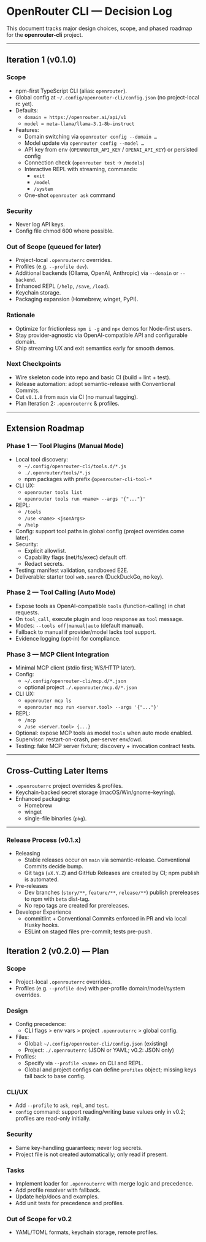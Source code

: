 # OpenRouter CLI — Decision Log

This document tracks major design choices, scope, and phased roadmap for the **openrouter-cli** project.

---

## Iteration 1 (v0.1.0)

### Scope
- npm-first TypeScript CLI (alias: `openrouter`).
- Global config at `~/.config/openrouter-cli/config.json` (no project-local rc yet).
- Defaults:
  - `domain = https://openrouter.ai/api/v1`
  - `model = meta-llama/llama-3.1-8b-instruct`
- Features:
  - Domain switching via `openrouter config --domain …`
  - Model update via `openrouter config --model …`
  - API key from env (`OPENROUTER_API_KEY` / `OPENAI_API_KEY`) or persisted config
  - Connection check (`openrouter test` → `/models`)
  - Interactive REPL with streaming, commands:
    - `exit`
    - `/model`
    - `/system`
  - One-shot `openrouter ask` command

### Security
- Never log API keys.
- Config file chmod 600 where possible.

### Out of Scope (queued for later)
- Project-local `.openrouterrc` overrides.
- Profiles (e.g. `--profile dev`).
- Additional backends (Ollama, OpenAI, Anthropic) via `--domain` or `--backend`.
- Enhanced REPL (`/help`, `/save`, `/load`).
- Keychain storage.
- Packaging expansion (Homebrew, winget, PyPI).

### Rationale
- Optimize for frictionless `npm i -g` and `npx` demos for Node-first users.
- Stay provider-agnostic via OpenAI-compatible API and configurable domain.
- Ship streaming UX and exit semantics early for smooth demos.

### Next Checkpoints
- Wire skeleton code into repo and basic CI (build + lint + test).
- Release automation: adopt semantic-release with Conventional Commits.
- Cut `v0.1.0` from `main` via CI (no manual tagging).
- Plan Iteration 2: `.openrouterrc` & profiles.

---

## Extension Roadmap

### Phase 1 — Tool Plugins (Manual Mode)
- Local tool discovery:
  - `~/.config/openrouter-cli/tools.d/*.js`
  - `./.openrouter/tools/*.js`
  - npm packages with prefix `@openrouter-cli-tool-*`
- CLI UX:
  - `openrouter tools list`
  - `openrouter tools run <name> --args '{"..."}'`
- REPL:
  - `/tools`
  - `/use <name> <jsonArgs>`
  - `/help`
- Config: support tool paths in global config (project overrides come later).
- Security:
  - Explicit allowlist.
  - Capability flags (net/fs/exec) default off.
  - Redact secrets.
- Testing: manifest validation, sandboxed E2E.
- Deliverable: starter tool `web.search` (DuckDuckGo, no key).

### Phase 2 — Tool Calling (Auto Mode)
- Expose tools as OpenAI-compatible `tools` (function-calling) in chat requests.
- On `tool_call`, execute plugin and loop response as `tool` message.
- Modes: `--tools off|manual|auto` (default manual).
- Fallback to manual if provider/model lacks tool support.
- Evidence logging (opt-in) for compliance.

### Phase 3 — MCP Client Integration
- Minimal MCP client (stdio first; WS/HTTP later).
- Config:
  - `~/.config/openrouter-cli/mcp.d/*.json`
  - optional project `./.openrouter/mcp.d/*.json`
- CLI UX:
  - `openrouter mcp ls`
  - `openrouter mcp run <server.tool> --args '{"..."}'`
- REPL:
  - `/mcp`
  - `/use <server.tool> {...}`
- Optional: expose MCP tools as model `tools` when auto mode enabled.
- Supervisor: restart-on-crash, per-server env/cwd.
- Testing: fake MCP server fixture; discovery + invocation contract tests.

---

## Cross-Cutting Later Items
- `.openrouterrc` project overrides & profiles.
- Keychain-backed secret storage (macOS/Win/gnome-keyring).
- Enhanced packaging:
  - Homebrew
  - winget
  - single-file binaries (`pkg`).

---


### Release Process (v0.1.x)
- Releasing
  - Stable releases occur on `main` via semantic-release. Conventional Commits decide bump.
  - Git tags (`vX.Y.Z`) and GitHub Releases are created by CI; npm publish is automated.
- Pre-releases
  - Dev branches (`story/**`, `feature/**`, `release/**`) publish prereleases to npm with `beta` dist-tag.
  - No repo tags are created for prereleases.
- Developer Experience
  - commitlint + Conventional Commits enforced in PR and via local Husky hooks.
  - ESLint on staged files pre-commit; tests pre-push.


## Iteration 2 (v0.2.0) — Plan

### Scope
- Project-local `.openrouterrc` overrides.
- Profiles (e.g. `--profile dev`) with per-profile domain/model/system overrides.

### Design
- Config precedence:
  - CLI flags > env vars > project `.openrouterrc` > global config.
- Files:
  - Global: `~/.config/openrouter-cli/config.json` (existing)
  - Project: `./.openrouterrc` (JSON or YAML; v0.2: JSON only)
- Profiles:
  - Specify via `--profile <name>` on CLI and REPL.
  - Global and project configs can define `profiles` object; missing keys fall back to base config.

### CLI/UX
- Add `--profile` to `ask`, `repl`, and `test`.
- `config` command: support reading/writing base values only in v0.2; profiles are read-only initially.

### Security
- Same key-handling guarantees; never log secrets.
- Project file is not created automatically; only read if present.

### Tasks
- Implement loader for `.openrouterrc` with merge logic and precedence.
- Add profile resolver with fallback.
- Update help/docs and examples.
- Add unit tests for precedence and profiles.

### Out of Scope for v0.2
- YAML/TOML formats, keychain storage, remote profiles.
